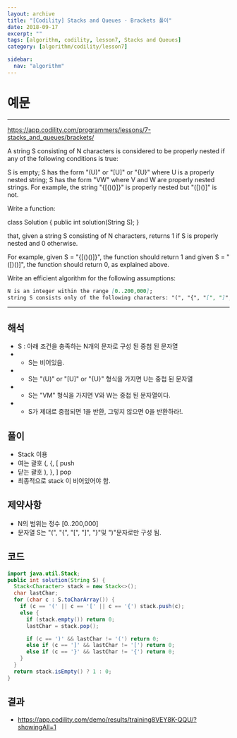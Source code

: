 ```yaml
---
layout: archive
title: "[Codility] Stacks and Queues - Brackets 풀이"
date: 2018-09-17
excerpt: ""
tags: [algorithm, codility, lesson7, Stacks and Queues]
category: [algorithm/codility/lesson7]

sidebar:
  nav: "algorithm"
---
```


# 예문

* * *

<https://app.codility.com/programmers/lessons/7-stacks_and_queues/brackets/>

A string S consisting of N characters is considered to be properly nested if any of the following conditions is true:

S is empty;
S has the form "(U)" or "[U]" or "{U}" where U is a properly nested string;
S has the form "VW" where V and W are properly nested strings.
For example, the string "{[()()]}" is properly nested but "([)()]" is not.

Write a function:

class Solution { public int solution(String S); }

that, given a string S consisting of N characters, returns 1 if S is properly nested and 0 otherwise.

For example, given S = "{[()()]}", the function should return 1 and given S = "([)()]", the function should return 0, as explained above.

Write an efficient algorithm for the following assumptions:

``` markdown
N is an integer within the range [0..200,000];
string S consists only of the following characters: "(", "{", "[", "]", "}" and/or ")".
```

* * *

## 해석

* S : 아래 조건을 충족하는 N개의 문자로 구성 된 중첩 된 문자열
* * S는 비어있음.
* * S는  "(U)" or "[U]" or "{U}" 형식을 가지면 U는 중첩 된 문자열
* * S는 "VM" 형식을 가지면 V와 W는 중첩 된 문자열이다.
* * S가 제대로 중첩되면 1을 반환, 그렇지 않으면 0을 반환하라!.

## 풀이

* Stack 이용
* 여는 괄호 (, {, [ push
* 닫는 괄호 ), }, ] pop
* 최종적으로 stack 이 비어있어야 함.

## 제약사항

* N의 범위는 정수 [0..200,000]
* 문자열 S는 "(", "{", "[", "]", "}"및 ")"문자로만 구성 됨.

## 코드

``` java
import java.util.Stack;
public int solution(String S) {
  Stack<Character> stack = new Stack<>();
  char lastChar;
  for (char c : S.toCharArray()) {
    if (c == '(' || c == '[' || c == '{') stack.push(c);
    else {
      if (stack.empty()) return 0;
      lastChar = stack.pop();

      if (c == ')' && lastChar != '(') return 0;
      else if (c == ']' && lastChar != '[') return 0;
      else if (c == '}' && lastChar != '{') return 0;
    }
  }
  return stack.isEmpty() ? 1 : 0;
}
```

## 결과

* <https://app.codility.com/demo/results/training8VEY8K-QQU/?showingAll=1>